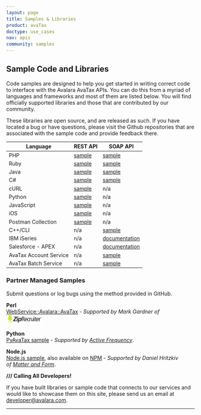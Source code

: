 ```yaml
---
layout: page
title: Samples & Libraries
product: avaTax
doctype: use_cases
nav: apis
community: samples
---
```

<h2>Sample Code and Libraries</h2>
<p>Code samples are designed to help you get started in writing correct code to interface with the Avalara AvaTax APIs. You can do this from a myriad of languages and frameworks and most of them are listed below. You will find officially supported libraries and those that are contributed by our community.</p>
<p>These libraries are open source, and are released as such. If you have located a bug or have questions, please visit the Github repositories that are associated with the sample code and provide feedback there.</p>
<table class="styled-table">
	<thead>
		<tr>
            <th>Language</th>
            <th>REST API</th>
            <th>SOAP API</th>
		</tr>
	</thead>
	<tbody>
        <tr>
            <td>PHP</td>
            <td><a href="https://github.com/avadev/AvaTax-Calc-REST-PHP">sample</a></td>
            <td><a href="https://github.com/avadev/AvaTax-Calc-SOAP-PHP">sample</a></td>
        </tr>
        <tr>
            <td>Ruby</td>
            <td><a href="https://github.com/avadev/AvaTax-Calc-REST-Ruby">sample</a></td>
            <td><a href="https://github.com/avadev/AvaTax-Calc-SOAP-Ruby">sample</a></td>
        </tr>
        <tr>
            <td>Java</td>
            <td><a href="https://github.com/avadev/AvaTax-Calc-REST-java">sample</a></td>
            <td><a href="https://github.com/avadev/AvaTax-Calc-SOAP-Java">sample</a></td>
        </tr>
        <tr>
            <td>C#</td>
            <td><a href="https://github.com/avadev/AvaTax-Calc-REST-csharp">sample</a></td>
            <td><a href="https://github.com/avadev/AvaTax-Calc-SOAP-csharp">sample</a></td>
        </tr>
        <tr>
            <td>cURL</td>
            <td><a href="https://github.com/avadev/AvaTax-Calc-REST-cURL">sample</a></td>
            <td>n/a</td>
        </tr>
        <tr>
            <td>Python</td>
            <td><a href="https://github.com/avadev/AvaTax-Calc-REST-Python">sample</a></td>
            <td>n/a</td>
        </tr>
        <tr>
            <td>JavaScript</td>
            <td><a href="https://github.com/avadev/AvaTax-Calc-REST-JavaScript">sample</a></td>
            <td>n/a</td>
        </tr>
        <tr>
            <td>iOS</td>
            <td><a href="https://github.com/avadev/AvaTax-Calc-SDK-iOS">sample</a></td>
            <td>n/a</td>
        </tr>
        <tr>
            <td>Postman Collection</td>
            <td><a href="https://www.getpostman.com/collections/e362821310b01d7580e9">sample</a></td>
            <td>n/a</td>
        </tr>
        <tr>
            <td>C++/CLI</td>
            <td>n/a</td>
            <td><a href="https://github.com/avadev/AvaTax-Calc-SOAP-CPP">sample</a></td>
        </tr>
        <tr>
            <td>IBM iSeries</td>
            <td>n/a</td>
            <td><a href="https://github.com/avadev/AvaTax-Calc-SOAP-IBMi">documentation</a></td>
        </tr>
        <tr>
            <td>Salesforce - APEX</td>
            <td>n/a</td>
            <td><a href="https://github.com/avadev/AvaTaxCalc-Salesforce-APEX-Documentation">documentation</a></td>
        </tr>
        <tr>
            <td>AvaTax Account Service</td>
            <td>n/a</td>
            <td><a href="https://github.com/avadev/AvaTax-Calc-AccountSvc-SOAP-csharp">sample</a></td>
        </tr>
        <tr>
            <td>AvaTax Batch Service</td>
            <td>n/a</td>
            <td><a href="https://github.com/avadev/AvaTax-Calc-BatchSvc-SOAP-csharp">sample</a></td>
        </tr>
	</tbody>
</table>
<h3>Partner Managed Samples</h3>
<p>Submit questions or log bugs using the method provided in GitHub.</p>
<p>
    <strong>Perl</strong><br />
    <a href="https://metacpan.org/release/WebService-Avalara-AvaTax">WebService::Avalara::AvaTax</a> - <em>Supported by Mark Gardner of <a href="http://www.ziprecruiter.com"><img src="/public/images/blog/ziprecruiter_logo.png" alt="ziprecruiter.com" width="98" height="25" /></a></em>
</p>
<p>
<strong>Python</strong><br />
    <a href="https://github.com/activefrequency/pyavatax">PyAvaTax sample</a> - <em>Supported by <a href="http://www.activefrequency.com/">Active Frequency</a></em>.
</p>
<p>
    <strong>Node.js</strong><br />
    <a href="https://github.com/Matter-and-Form/node-avatax">Node.js sample</a>, also available on <a href="https://www.npmjs.com/package/avatax">NPM</a> - <em>Supported by Daniel Hritzkiv of <a href="https://matterandform.net/">Matter and Form</a></em>.
</p>
<p><strong>/// Calling All Developers!</strong></p>
<p>If you have built libraries or sample code that connects to our services and would like to showcase them on this site, please send us an email at <a href="mailto:developer@avalara.com">developer@avalara.com</a>.</p>
<hr />
